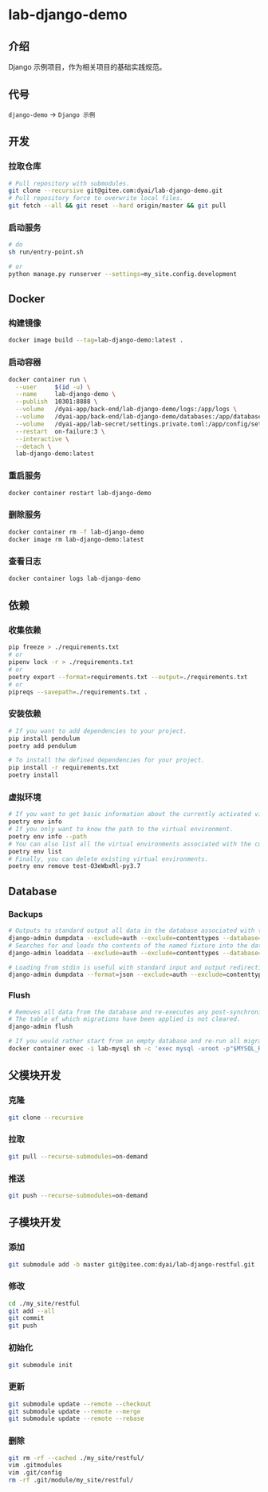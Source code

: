 # lab-django-demo

## 介绍

Django 示例项目，作为相关项目的基础实践规范。

## 代号

`django-demo` -> `Django 示例`

## 开发

### 拉取仓库

```bash
# Pull repository with submodules.
git clone --recursive git@gitee.com:dyai/lab-django-demo.git
# Pull repository force to overwrite local files.
git fetch --all && git reset --hard origin/master && git pull
```

### 启动服务

```bash
# do
sh run/entry-point.sh

# or
python manage.py runserver --settings=my_site.config.development
```

## Docker

### 构建镜像

```bash
docker image build --tag=lab-django-demo:latest .
```

### 启动容器

```bash
docker container run \
  --user     $(id -u) \
  --name     lab-django-demo \
  --publish  10301:8888 \
  --volume   /dyai-app/back-end/lab-django-demo/logs:/app/logs \
  --volume   /dyai-app/back-end/lab-django-demo/databases:/app/databases \
  --volume   /dyai-app/lab-secret/settings.private.toml:/app/config/settings.private.toml \
  --restart  on-failure:3 \
  --interactive \
  --detach \
  lab-django-demo:latest
```

### 重启服务

```bash
docker container restart lab-django-demo
```

### 删除服务

```bash
docker container rm -f lab-django-demo
docker image rm lab-django-demo:latest
```

### 查看日志

```bash
docker container logs lab-django-demo
```

## 依赖

### 收集依赖

```bash
pip freeze > ./requirements.txt
# or
pipenv lock -r > ./requirements.txt
# or
poetry export --format=requirements.txt --output=./requirements.txt
# or
pipreqs --savepath=./requirements.txt .
```

### 安装依赖

```bash
# If you want to add dependencies to your project.
pip install pendulum
poetry add pendulum

# To install the defined dependencies for your project.
pip install -r requirements.txt
poetry install
```

### 虚拟环境

```bash
# If you want to get basic information about the currently activated virtual environment.
poetry env info
# If you only want to know the path to the virtual environment.
poetry env info --path
# You can also list all the virtual environments associated with the current project.
poetry env list
# Finally, you can delete existing virtual environments.
poetry env remove test-O3eWbxRl-py3.7
```

## Database

### Backups

```bash
# Outputs to standard output all data in the database associated with the named application(s).
django-admin dumpdata --exclude=auth --exclude=contenttypes --database=sqlite3 --output=foo/bar/my_data.json.gz
# Searches for and loads the contents of the named fixture into the database.
django-admin loaddata --exclude=auth --exclude=contenttypes --database=mysql foo/bar/my_data.json.gz

# Loading from stdin is useful with standard input and output redirections.
django-admin dumpdata --format=json --exclude=auth --exclude=contenttypes --database=sqlite3 | django-admin loaddata --format=json --exclude=auth --exclude=contenttypes --database=mysql -
```

### Flush

```bash
# Removes all data from the database and re-executes any post-synchronization handlers.
# The table of which migrations have been applied is not cleared.
django-admin flush

# If you would rather start from an empty database and re-run all migrations, you should drop and recreate the database and then run migrate instead.
docker container exec -i lab-mysql sh -c 'exec mysql -uroot -p"$MYSQL_ROOT_PASSWORD"' < 'DROP DATABASE IF EXISTS lab-django-demo;CREATE DATABASE IF NOT EXISTS lab-django-demo;'
```

## 父模块开发

### 克隆

```bash
git clone --recursive
```

### 拉取

```bash
git pull --recurse-submodules=on-demand
```

### 推送

```bash
git push --recurse-submodules=on-demand
```

## 子模块开发

### 添加

```bash
git submodule add -b master git@gitee.com:dyai/lab-django-restful.git ./my_site/restful
```

### 修改

```bash
cd ./my_site/restful
git add --all
git commit
git push
```

### 初始化

```bash
git submodule init
```

### 更新

```bash
git submodule update --remote --checkout
git submodule update --remote --merge
git submodule update --remote --rebase
```

### 删除

```bash
git rm -rf --cached ./my_site/restful/
vim .gitmodules
vim .git/config
rm -rf .git/module/my_site/restful/
```
